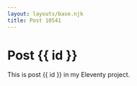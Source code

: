 ```yaml
---
layout: layouts/base.njk
title: Post 10541
---
```


# Post {{ id }}

This is post {{ id }} in my Eleventy project.
